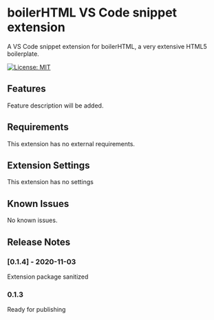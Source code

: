 # boilerHTML VS Code snippet extension

A VS Code snippet extension for boilerHTML, a very extensive HTML5 boilerplate.

[![License: MIT](https://img.shields.io/badge/License-MIT-blue.svg)](https://opensource.org/licenses/MIT)

## Features

Feature description will be added.

## Requirements

This extension has no external requirements.

## Extension Settings

This extension has no settings

## Known Issues

No known issues.

## Release Notes

### [0.1.4] - 2020-11-03

Extension package sanitized

### 0.1.3

Ready for publishing
